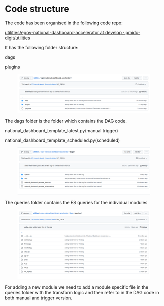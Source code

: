 # Code structure

The code has been organised in the following code repo:

[utilities/egov-national-dashboard-accelerator at develop · pmidc-digit/utilities](https://github.com/pmidc-digit/utilities/tree/develop/egov-national-dashboard-accelerator)

It has the following folder structure:

dags

plugins

<figure><img src="../../../../.gitbook/assets/image-20220812-105331.png" alt=""><figcaption></figcaption></figure>

The dags folder is the folder which contains the DAG code.

national\_dashboard\_template\_latest.py(manual trigger)

national\_dashboard\_template\_scheduled.py(scheduled)

<figure><img src="../../../../.gitbook/assets/image-20220812-105423.png" alt=""><figcaption></figcaption></figure>

The queries folder contains the ES queries for the individual modules

<figure><img src="../../../../.gitbook/assets/image-20220812-105612.png" alt=""><figcaption></figcaption></figure>

For adding a new module we need to add a module specific file in the queries folder with the transform logic and then refer to in the DAG code in both manual and trigger version.
